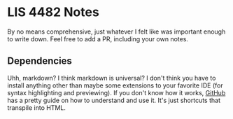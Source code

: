 # LIS 4482 Notes

By no means comprehensive, just whatever I felt like was important enough to write down. Feel free to add a PR, including your own notes.

## Dependencies

Uhh, markdown? I think markdown is universal? I don't think you have to install anything other than maybe some extensions to your favorite IDE (for syntax highlighting and previewing). If you don't know how it works, [GitHub](https://guides.github.com/features/mastering-markdown/) has a pretty guide on how to understand and use it. It's just shortcuts that transpile into HTML.
